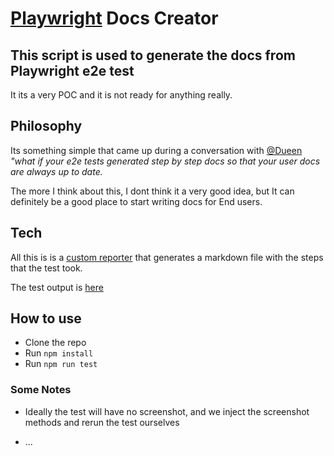 # [Playwright](https://playwright.dev/) Docs Creator

## This script is used to generate the docs from Playwright e2e test

It its a very POC and it is not ready for anything really.

## Philosophy

Its something simple that came up during a conversation with [@Dueen](https://github.com/Dueen) _"what if your e2e tests generated step by step docs so that your user docs are always up to date._

The more I think about this, I dont think it a very good idea, but It can definitely be a good place to start writing docs for End users.

## Tech

All this is is a [custom reporter](https://playwright.dev/docs/test-reporters#custom-reporters) that generates a markdown file with the steps that the test took.

The test output is [here](https://github.com/ahwelgemoed/playwright_doc_gen/blob/main/output/create_a_new_github_issue.md)

## How to use

- Clone the repo
- Run `npm install`
- Run `npm run test`

### Some Notes

- Ideally the test will have no screenshot, and we inject the screenshot methods and rerun the test ourselves

- ...

